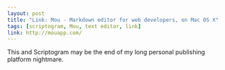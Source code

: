 ```yaml
---
layout: post
title: "Link: Mou - Markdown editor for web developers, on Mac OS X"
tags: [scriptogram, Mou, text editor, link]
link: http://mouapp.com/
---
```


This and Scriptogram may be the end of my long personal publishing platform nightmare.